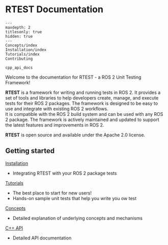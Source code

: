 # RTEST Documentation

```{toctree}
---
maxdepth: 2
titlesonly: true
hidden: true
---
Concepts/index
Installation/index
Tutorials/index
Contributing

cpp_api_docs
```


Welcome to the documentation for RTEST - a ROS 2 Unit Testing Framework!

**RTEST** is a framework for writing and running tests in ROS 2. It provides a set of tools and libraries to help developers create, manage, and execute tests for their ROS 2 packages.
The framework is designed to be easy to use and integrate with existing ROS 2 workflows.  
It is compatible with the ROS 2 build system and can be used with any ROS 2 package. The framework is actively maintained and updated to support the latest features and improvements in ROS 2.

**RTEST** is open source and available under the Apache 2.0 license.


## Getting started

[Installation](Installation/index.md)

  - Integrating RTEST with your ROS 2 package tests

[Tutorials](Tutorials/index.md)

  - The best place to start for new users!
  - Hands-on sample unit tests that help you write you ow test


[Concepts](Concepts/index.md)

  - Detailed explanation of underlying concepts and mechanisms

[C++ API](cpp_api_docs.md)

  - Detailed API documentation